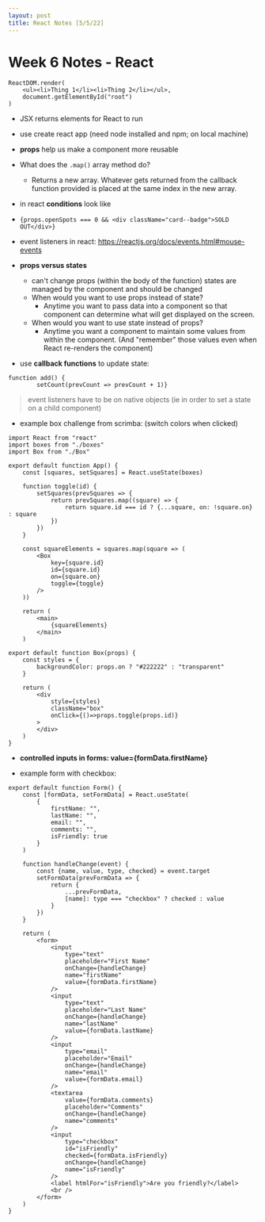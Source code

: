 ```yaml
---
layout: post
title: React Notes [5/5/22]
---
```


# Week 6 Notes - React

```React
ReactDOM.render(
    <ul><li>Thing 1</li><li>Thing 2</li></ul>,
    document.getElementById("root")
)
```


- JSX returns elements for React to run 
- use create react app (need node installed and npm; on local machine)
- **props** help us make a component more reusable

- What does the `.map()` array method do?
    - Returns a new array. Whatever gets returned from the callback function provided is placed at the same index in the new array.

- in react **conditions** look like  
- ```{props.openSpots === 0 && <div className="card--badge">SOLD OUT</div>}```

- event listeners in react: https://reactjs.org/docs/events.html#mouse-events


- **props versus states**
    - can't change props (within the body of the function) states are managed by the component and should be changed
    - When would you want to use props instead of state?
        - Anytime you want to pass data into a component so that component can determine what will get displayed on the screen.
    -  When would you want to use state instead of props?
        - Anytime you want a component to maintain some values from within the component. (And "remember" those values even when React re-renders the component)


- use **callback functions** to update state: 
``` 
function add() {
        setCount(prevCount => prevCount + 1)}
```
> event listeners have to be on native objects (ie in order to set a state on a child component)




- example box challenge from scrimba: (switch colors when clicked)
```react 
import React from "react"
import boxes from "./boxes"
import Box from "./Box"

export default function App() {
    const [squares, setSquares] = React.useState(boxes)
    
    function toggle(id) {
        setSquares(prevSquares => {
            return prevSquares.map((square) => {
                return square.id === id ? {...square, on: !square.on} : square
            })
        })
    }
    
    const squareElements = squares.map(square => (
        <Box 
            key={square.id} 
            id={square.id}
            on={square.on} 
            toggle={toggle}
        />
    ))
    
    return (
        <main>
            {squareElements}
        </main>
    )

export default function Box(props) {
    const styles = {
        backgroundColor: props.on ? "#222222" : "transparent"
    }
    
    return (
        <div 
            style={styles} 
            className="box"
            onClick={()=>props.toggle(props.id)}
        >
        </div>
    )
}
```

- **controlled inputs in forms: value={formData.firstName}**

- example form with checkbox:

```react
export default function Form() {
    const [formData, setFormData] = React.useState(
        {
            firstName: "", 
            lastName: "", 
            email: "", 
            comments: "", 
            isFriendly: true
        }
    )
    
    function handleChange(event) {
        const {name, value, type, checked} = event.target
        setFormData(prevFormData => {
            return {
                ...prevFormData,
                [name]: type === "checkbox" ? checked : value
            }
        })
    }
    
    return (
        <form>
            <input
                type="text"
                placeholder="First Name"
                onChange={handleChange}
                name="firstName"
                value={formData.firstName}
            />
            <input
                type="text"
                placeholder="Last Name"
                onChange={handleChange}
                name="lastName"
                value={formData.lastName}
            />
            <input
                type="email"
                placeholder="Email"
                onChange={handleChange}
                name="email"
                value={formData.email}
            />
            <textarea 
                value={formData.comments}
                placeholder="Comments"
                onChange={handleChange}
                name="comments"
            />
            <input 
                type="checkbox" 
                id="isFriendly" 
                checked={formData.isFriendly}
                onChange={handleChange}
                name="isFriendly"
            />
            <label htmlFor="isFriendly">Are you friendly?</label>
            <br />
        </form>
    )
}
```
